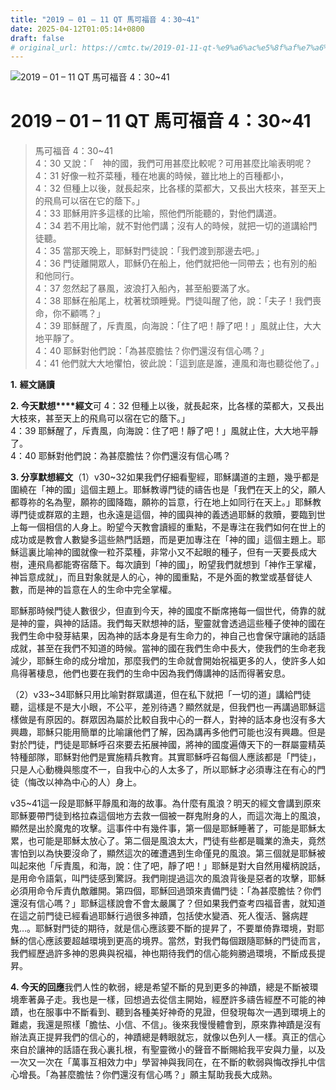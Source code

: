 ```yaml
---
title: "2019 – 01 – 11 QT 馬可福音 4：30~41"
date: 2025-04-12T01:05:14+0800
draft: false
# original_url: https://cmtc.tw/2019-01-11-qt-%e9%a6%ac%e5%8f%af%e7%a6%8f%e9%9f%b3-4%ef%bc%9a3041
---
```


![2019 – 01 – 11 QT 馬可福音 4：30\~41](/images/qt.jpg   "2019 – 01 – 11 QT 馬可福音 4：30\~41")

# 2019 – 01 – 11 QT 馬可福音 4：30\~41

> 馬可福音 4：30\~41  
> 4：30 又說：「　神的國，我們可用甚麼比較呢？可用甚麼比喻表明呢？  
> 4：31 好像一粒芥菜種，種在地裏的時候，雖比地上的百種都小，  
> 4：32 但種上以後，就長起來，比各樣的菜都大，又長出大枝來，甚至天上的飛鳥可以宿在它的蔭下。」  
> 4：33 耶穌用許多這樣的比喻，照他們所能聽的，對他們講道。  
> 4：34 若不用比喻，就不對他們講；沒有人的時候，就把一切的道講給門徒聽。  
> 4：35 當那天晚上，耶穌對門徒說：「我們渡到那邊去吧。」  
> 4：36 門徒離開眾人，耶穌仍在船上，他們就把他一同帶去；也有別的船和他同行。  
> 4：37 忽然起了暴風，波浪打入船內，甚至船要滿了水。  
> 4：38 耶穌在船尾上，枕著枕頭睡覺。門徒叫醒了他，說：「夫子！我們喪命，你不顧嗎？」  
> 4：39 耶穌醒了，斥責風，向海說：「住了吧！靜了吧！」風就止住，大大地平靜了。  
> 4：40 耶穌對他們說：「為甚麼膽怯？你們還沒有信心嗎？」  
> 4：41 他們就大大地懼怕，彼此說：「這到底是誰，連風和海也聽從他了。」

**1.** **經文誦讀**

**2. 今天默想****經文**可 4：32 但種上以後，就長起來，比各樣的菜都大，又長出大枝來，甚至天上的飛鳥可以宿在它的蔭下。」  
4：39 耶穌醒了，斥責風，向海說：住了吧！靜了吧！」風就止住，大大地平靜了。  
4：40 耶穌對他們說：為甚麼膽怯？你們還沒有信心嗎？

**3. 分享默想經文**（1）v30\~32如果我們仔細看聖經，耶穌講道的主題，幾乎都是圍繞在「神的國」這個主題上。耶穌教導門徒的禱告也是「我們在天上的父，願人都尊祢的名為聖，願祢的國降臨，願祢的旨意，行在地上如同行在天上。」耶穌教導門徒或群眾的主題，也永遠是這個，神的國與神的義透過耶穌的救贖，要臨到世上每一個相信的人身上。盼望今天教會讀經的重點，不是專注在我們如何在世上的成功或是教會人數變多這些熱門話題，而是更加專注在「神的國」這個主題上。耶穌這裏比喻神的國就像一粒芥菜種，非常小又不起眼的種子，但有一天要長成大樹，連飛鳥都能寄宿蔭下。每次讀到「神的國」，盼望我們就想到「神作王掌權，神旨意成就」，而且對象就是人的心，神的國重點，不是外面的教堂或基督徒人數，而是神的旨意在人的生命中完全掌權。

耶穌那時候門徒人數很少，但直到今天，神的國度不斷席捲每一個世代，倚靠的就是神的靈，與神的話語。我們每天默想神的話，聖靈就會透過這些種子使神的國在我們生命中發芽結果，因為神的話本身是有生命力的，神自己也會保守讓祂的話語成就，甚至在我們不知道的時候。當神的國在我們生命中長大，使我們的生命老我減少，耶穌生命的成分增加，那麼我們的生命就會開始祝福更多的人，使許多人如鳥得著棲息，他們也要在我們的生命中因為我們傳講神的話而得著安息。

（2）v33\~34耶穌只用比喻對群眾講道，但在私下就把「一切的道」講給門徒聽，這樣是不是大小眼，不公平，差別待遇？顯然就是，但我們也一再講過耶穌這樣做是有原因的。群眾因為屬於比較自我中心的一群人，對神的話本身也沒有多大興趣，耶穌只能用簡單的比喻讓他們了解，因為講再多他們可能也沒有興趣。但是對於門徒，門徒是耶穌呼召來要去拓展神國，將神的國度遍傳天下的一群屬靈精英特種部隊，耶穌對他們是實施精兵教育。其實耶穌呼召每個人應該都是「門徒」，只是人心動機與態度不一，自我中心的人太多了，所以耶穌才必須專注在有心的門徒（悔改以神為中心的人）身上。

v35\~41這一段是耶穌平靜風和海的故事。為什麼有風浪？明天的經文會講到原來耶穌要帶門徒到格拉森這個地方去救一個被一群鬼附身的人，而這次海上的風浪，顯然是出於魔鬼的攻擊。這事件中有幾件事，第一個是耶穌睡著了，可能是耶穌太累，也可能是耶穌太放心了。第二個是風浪太大，門徒有些都是職業的漁夫，竟然害怕到以為快要沒命了，顯然這次的確遭遇到生命僅見的風浪。第三個就是耶穌被叫起來他「斥責風，和海，說：住了吧，靜了吧！」耶穌是對大自然用權柄說話，是用命令語氣，叫門徒感到驚訝。我們剛提過這次的風浪背後是惡者的攻擊，耶穌必須用命令斥責仇敵離開。第四個，耶穌回過頭來責備門徒：「為甚麼膽怯？你們還沒有信心嗎？」耶穌這樣說會不會太嚴厲了？但如果我們查考四福音書，就知道在這之前門徒已經看過耶穌行過很多神蹟，包括使水變酒、死人復活、醫病趕鬼…。耶穌對門徒的期待，就是信心應該要不斷的提昇了，不要單倚靠環境，對耶穌的信心應該要超越環境到更高的境界。當然，對我們每個跟隨耶穌的門徒而言，我們經歷過許多神的恩典與祝福，神也期待我們的信心能夠勝過環境，不斷成長提昇。

**4. 今天的回應**我們人性的軟弱，總是希望不斷的見到更多的神蹟，總是不斷被環境牽著鼻子走。我也是一樣，回想過去從信主開始，經歷許多禱告經歷不可能的神蹟，也在服事中不斷看到、聽到各種美好神奇的見證，但發現每次一遇到環境上的難處，我還是照樣「膽怯、小信、不信」。後來我慢慢體會到，原來靠神蹟是沒有辦法真正提昇我們的信心的，神蹟總是轉眼就忘，就像以色列人一樣。真正的信心來自於讓神的話語在我心裏扎根，有聖靈微小的聲音不斷賜給我平安與力量，以及一次又一次在「萬事互相效力中」學習神與我同在，在不斷的軟弱與悔改掙扎中信心增長。「為甚麼膽怯？你們還沒有信心嗎？」願主幫助我長大成熟。